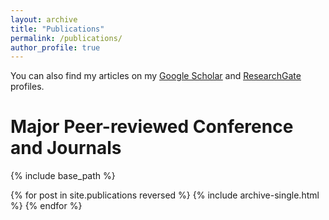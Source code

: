 ```yaml
---
layout: archive
title: "Publications"
permalink: /publications/
author_profile: true
---
```


[//]: # ({ if author.googlescholar })
  You can also find my articles on my <u><a href="https://scholar.google.com/citations?user=8mv5WeEAAAAJ&hl=en">Google Scholar</a></u> and <u><a href="https://www.researchgate.net/profile/Oghenemaro-Anuyah">ResearchGate</a></u> profiles.

[//]: # ({ endif })
<h1>Major Peer-reviewed Conference and Journals</h1>

{% include base_path %}

{% for post in site.publications reversed %}
  {% include archive-single.html %}
{% endfor %}

